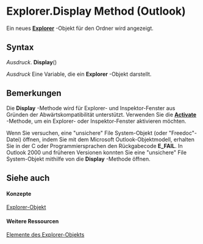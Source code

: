 
# Explorer.Display Method (Outlook)

Ein neues  **[Explorer](026591e5-049f-503a-4166-34e6dbc225fb.md)** -Objekt für den Ordner wird angezeigt.


## Syntax

 _Ausdruck_. **Display**()

 _Ausdruck_ Eine Variable, die ein **Explorer** -Objekt darstellt.


## Bemerkungen

Die  **Display** -Methode wird für Explorer- und Inspektor-Fenster aus Gründen der Abwärtskompatibilität unterstützt. Verwenden Sie die **[Activate](d7784df0-b595-6f5a-2195-27ad021db6de.md)** -Methode, um ein Explorer- oder Inspektor-Fenster aktivieren möchten.

Wenn Sie versuchen, eine "unsichere" File System-Objekt (oder "Freedoc"-Datei) öffnen, indem Sie mit dem Microsoft Outlook-Objektmodell, erhalten Sie in der C oder Programmiersprachen den Rückgabecode  **E_FAIL**. In Outlook 2000 und früheren Versionen konnten Sie eine "unsichere" File System-Objekt mithilfe von die **Display** -Methode öffnen.


## Siehe auch


#### Konzepte


[Explorer-Objekt](026591e5-049f-503a-4166-34e6dbc225fb.md)
#### Weitere Ressourcen


[Elemente des Explorer-Objekts](http://msdn.microsoft.com/library/4412c507-4dcd-6005-b9c8-11824624250d%28Office.15%29.aspx)